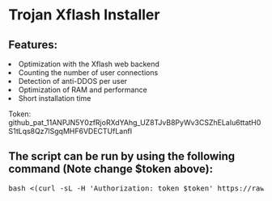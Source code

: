 # Trojan Xflash Installer

## Features:

<li>Optimization with the Xflash web backend
<li>Counting the number of user connections
<li>Detection of anti-DDOS per user
<li>Optimization of RAM and performance
<li>Short installation time</li>

Token: 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
## The script can be run by using the following command (Note change $token above):
<pre>bash <(curl -sL -H 'Authorization: token $token' https://raw.githubusercontent.com/alohane/TrojanXflashAutoInstaller/main/trojan.sh)</pre>


